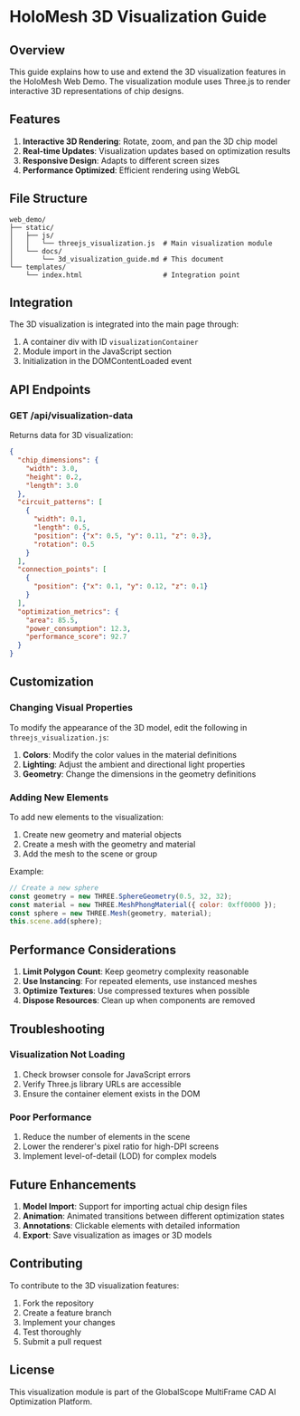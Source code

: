 # HoloMesh 3D Visualization Guide

## Overview

This guide explains how to use and extend the 3D visualization features in the HoloMesh Web Demo. The visualization module uses Three.js to render interactive 3D representations of chip designs.

## Features

1. **Interactive 3D Rendering**: Rotate, zoom, and pan the 3D chip model
2. **Real-time Updates**: Visualization updates based on optimization results
3. **Responsive Design**: Adapts to different screen sizes
4. **Performance Optimized**: Efficient rendering using WebGL

## File Structure

```
web_demo/
├── static/
│   ├── js/
│   │   └── threejs_visualization.js  # Main visualization module
│   └── docs/
│       └── 3d_visualization_guide.md # This document
└── templates/
    └── index.html                    # Integration point
```

## Integration

The 3D visualization is integrated into the main page through:

1. A container div with ID `visualizationContainer`
2. Module import in the JavaScript section
3. Initialization in the DOMContentLoaded event

## API Endpoints

### GET /api/visualization-data

Returns data for 3D visualization:

```json
{
  "chip_dimensions": {
    "width": 3.0,
    "height": 0.2,
    "length": 3.0
  },
  "circuit_patterns": [
    {
      "width": 0.1,
      "length": 0.5,
      "position": {"x": 0.5, "y": 0.11, "z": 0.3},
      "rotation": 0.5
    }
  ],
  "connection_points": [
    {
      "position": {"x": 0.1, "y": 0.12, "z": 0.1}
    }
  ],
  "optimization_metrics": {
    "area": 85.5,
    "power_consumption": 12.3,
    "performance_score": 92.7
  }
}
```

## Customization

### Changing Visual Properties

To modify the appearance of the 3D model, edit the following in `threejs_visualization.js`:

1. **Colors**: Modify the color values in the material definitions
2. **Lighting**: Adjust the ambient and directional light properties
3. **Geometry**: Change the dimensions in the geometry definitions

### Adding New Elements

To add new elements to the visualization:

1. Create new geometry and material objects
2. Create a mesh with the geometry and material
3. Add the mesh to the scene or group

Example:
```javascript
// Create a new sphere
const geometry = new THREE.SphereGeometry(0.5, 32, 32);
const material = new THREE.MeshPhongMaterial({ color: 0xff0000 });
const sphere = new THREE.Mesh(geometry, material);
this.scene.add(sphere);
```

## Performance Considerations

1. **Limit Polygon Count**: Keep geometry complexity reasonable
2. **Use Instancing**: For repeated elements, use instanced meshes
3. **Optimize Textures**: Use compressed textures when possible
4. **Dispose Resources**: Clean up when components are removed

## Troubleshooting

### Visualization Not Loading

1. Check browser console for JavaScript errors
2. Verify Three.js library URLs are accessible
3. Ensure the container element exists in the DOM

### Poor Performance

1. Reduce the number of elements in the scene
2. Lower the renderer's pixel ratio for high-DPI screens
3. Implement level-of-detail (LOD) for complex models

## Future Enhancements

1. **Model Import**: Support for importing actual chip design files
2. **Animation**: Animated transitions between different optimization states
3. **Annotations**: Clickable elements with detailed information
4. **Export**: Save visualization as images or 3D models

## Contributing

To contribute to the 3D visualization features:

1. Fork the repository
2. Create a feature branch
3. Implement your changes
4. Test thoroughly
5. Submit a pull request

## License

This visualization module is part of the GlobalScope MultiFrame CAD AI Optimization Platform.